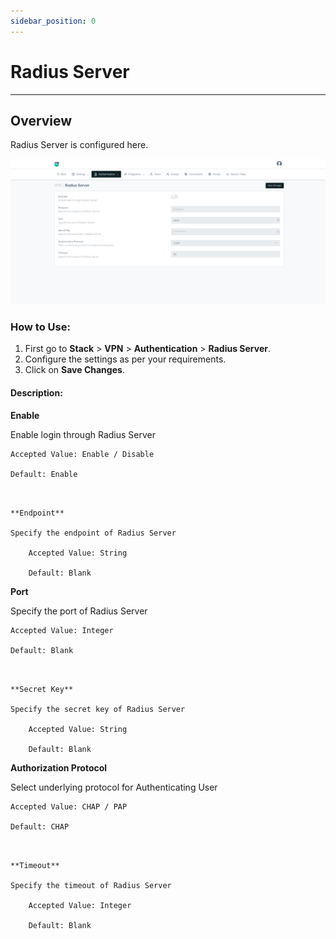```yaml
---
sidebar_position: 0
---
```


# Radius Server

---

## Overview

Radius Server is configured here. 

![settings](/img/vpn/v8/docs/radius-server.png)   

### How to Use: 
1. First go to **Stack** > **VPN** > **Authentication** > **Radius Server**.
2. Configure the settings as per your requirements.
3. Click on **Save Changes**.

#### Description:

**Enable**

Enable login through Radius Server

    Accepted Value: Enable / Disable

    Default: Enable
```


**Endpoint**

Specify the endpoint of Radius Server

    Accepted Value: String

    Default: Blank
```


**Port**  

Specify the port of Radius Server

    Accepted Value: Integer

    Default: Blank
```


**Secret Key** 

Specify the secret key of Radius Server

    Accepted Value: String

    Default: Blank
```


**Authorization Protocol** 

Select underlying protocol for Authenticating User

    Accepted Value: CHAP / PAP

    Default: CHAP
```


**Timeout** 

Specify the timeout of Radius Server

    Accepted Value: Integer

    Default: Blank
```



